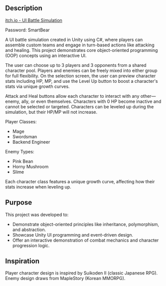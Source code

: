 ## Description
[itch.io - UI Battle Simulation](https://lilnawrocki.itch.io/ui-battle-simulation)

Password: SmartBear

A UI battle simulation created in Unity using C#, where players can assemble custom teams and engage in turn-based actions like attacking and healing. This project demonstrates core object-oriented programming (OOP) concepts using an interactive UI.

The user can choose up to 3 players and 3 opponents from a shared character pool. Players and enemies can be freely mixed into either group for full flexibility. On the selection screen, the user can preview character stats including HP, MP, and use the Level Up button to boost a character's stats via unique growth curves.

Attack and Heal buttons allow each character to interact with any other—enemy, ally, or even themselves.
Characters with 0 HP become inactive and cannot be selected or targeted.
Characters can be leveled up during the simulation, but their HP/MP will not increase.

Player Classes:
- Mage
- Swordsman
- Backend Engineer

Enemy Types:
- Pink Bean
- Horny Mushroom
- Slime

Each character class features a unique growth curve, affecting how their stats increase when leveling up.

## Purpose
This project was developed to:

- Demonstrate object-oriented principles like inheritance, polymorphism, and abstraction.
- Showcase Unity UI programming and event-driven design.
- Offer an interactive demonstration of combat mechanics and character progression logic.

## Inspiration
Player character design is inspired by Suikoden II (classic Japanese RPG).
Enemy design draws from MapleStory (Korean MMORPG).
